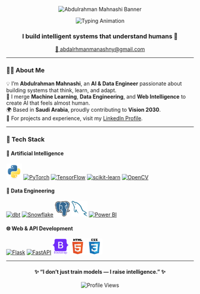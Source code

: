 <!-- 💫 Abdulrahman Mahnashi — AI & Data Engineer README -->

<!-- 🌌 ثابتة: Banner Blur بدون حركة -->
<p align="center">
  <img
    src="https://capsule-render.vercel.app/api?type=blur&height=300&color=gradient&text=Teaching%20Machines%20to%20Feel%20%E2%80%94%20Born%20from%20Saudi%20Ambition%20🇸🇦&fontColor=E6F7FF&fontSize=46&stroke=00F5D4&strokeWidth=1.5&section=footer&reversal=true&fontAlign=50&fontAlignY=50"
    alt="Abdulrahman Mahnashi Banner"
  />
</p>

<!-- ✍️ نص متحرك فقط -->
<p align="center">
  <img
    src="https://readme-typing-svg.demolab.com?font=Fira+Code&size=24&duration=2800&pause=1000&color=00E5FF&center=true&vCenter=true&width=900&lines=Artificial+Intelligence+Engineer;Data+Engineer;Teaching+Machines+to+Feel;Born+from+Saudi+Ambition+🇸🇦"
    alt="Typing Animation"
  />
</p>

<h3 align="center">I build intelligent systems that understand humans 🤖</h3>

<!-- 📧 Email -->
<p align="center">
  <a href="mailto:abdalrhmanmanashny@gmail.com">📩 abdalrhmanmanashny@gmail.com</a>
</p>

---

### 👨‍💻 About Me
💡 I’m **Abdulrahman Mahnashi**, an **AI & Data Engineer** passionate about building systems that think, learn, and adapt.  
🎯 I merge **Machine Learning**, **Data Engineering**, and **Web Intelligence** to create AI that feels almost human.  
🌍 Based in **Saudi Arabia**, proudly contributing to **Vision 2030**.  
📂 For projects and experience, visit my [LinkedIn Profile](https://www.linkedin.com/in/abdulrahman-mahnashi/).

---

### 🧩 Tech Stack

#### 🤖 Artificial Intelligence
<p align="left">
  <a href="https://www.python.org"><img alt="Python" src="https://raw.githubusercontent.com/devicons/devicon/master/icons/python/python-original.svg" width="42" height="42"/></a>
  <a href="https://pytorch.org/"><img alt="PyTorch" src="https://www.vectorlogo.zone/logos/pytorch/pytorch-icon.svg" width="42" height="42"/></a>
  <a href="https://www.tensorflow.org"><img alt="TensorFlow" src="https://www.vectorlogo.zone/logos/tensorflow/tensorflow-icon.svg" width="42" height="42"/></a>
  <a href="https://scikit-learn.org/"><img alt="scikit-learn" src="https://upload.wikimedia.org/wikipedia/commons/0/05/Scikit_learn_logo_small.svg" width="42" height="42"/></a>
  <a href="https://opencv.org/"><img alt="OpenCV" src="https://www.vectorlogo.zone/logos/opencv/opencv-icon.svg" width="42" height="42"/></a>
</p>

#### 🧠 Data Engineering
<p align="left">
  <a href="https://www.getdbt.com/"><img alt="dbt" src="https://api.iconify.design/simple-icons:dbt.svg?color=%23ff694b" width="42" height="42"/></a>
  <a href="https://www.snowflake.com/"><img alt="Snowflake" src="https://api.iconify.design/simple-icons:snowflake.svg?color=%2329b5e8" width="42" height="42"/></a>
  <a href="https://www.postgresql.org"><img alt="PostgreSQL" src="https://raw.githubusercontent.com/devicons/devicon/master/icons/postgresql/postgresql-original.svg" width="42" height="42"/></a>
  <a href="https://www.mysql.com/"><img alt="MySQL" src="https://raw.githubusercontent.com/devicons/devicon/master/icons/mysql/mysql-original.svg" width="42" height="42"/></a>
  <a href="https://powerbi.microsoft.com/"><img alt="Power BI" src="https://upload.wikimedia.org/wikipedia/commons/c/cf/New_Power_BI_Logo.svg" width="42" height="42"/></a>
</p>

#### 🌐 Web & API Development
<p align="left">
  <a href="https://flask.palletsprojects.com/"><img alt="Flask" src="https://cdn.worldvectorlogo.com/logos/flask.svg" width="42" height="42"/></a>
  <a href="https://fastapi.tiangolo.com/"><img alt="FastAPI" src="https://cdn.worldvectorlogo.com/logos/fastapi-1.svg" width="42" height="42"/></a>
  <a href="https://getbootstrap.com/"><img alt="Bootstrap" src="https://raw.githubusercontent.com/devicons/devicon/master/icons/bootstrap/bootstrap-plain-wordmark.svg" width="42" height="42"/></a>
  <a href="https://www.w3.org/html/"><img alt="HTML5" src="https://raw.githubusercontent.com/devicons/devicon/master/icons/html5/html5-original-wordmark.svg" width="42" height="42"/></a>
  <a href="https://www.w3schools.com/css/"><img alt="CSS3" src="https://raw.githubusercontent.com/devicons/devicon/master/icons/css3/css3-original-wordmark.svg" width="42" height="42"/></a>
</p>

---

<h4 align="center">✨ “I don’t just train models — I raise intelligence.” ✨</h4>

<p align="center">
  <img src="https://komarev.com/ghpvc/?username=abdulrahman-mahnashi&label=Profile%20Views&color=00FFC6&style=flat" alt="Profile Views" />
</p>
